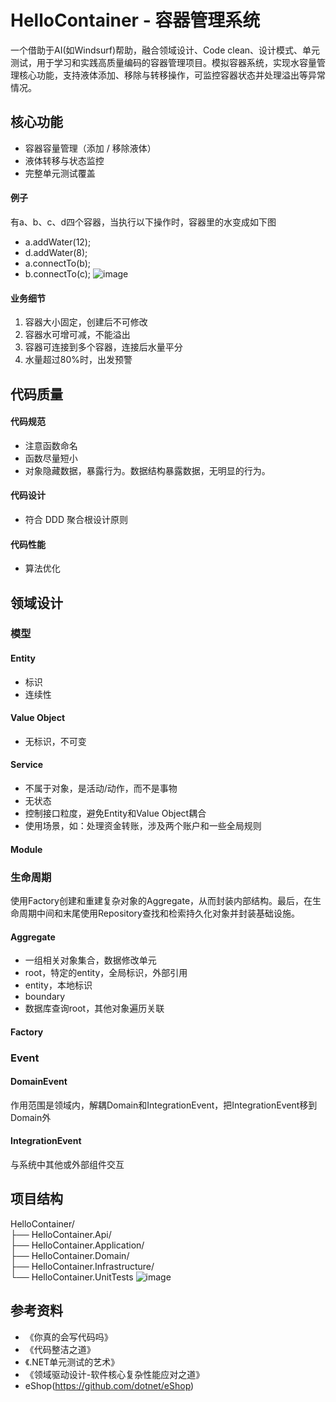 # HelloContainer - 容器管理系统
一个借助于AI(如Windsurf)帮助，融合领域设计、Code clean、设计模式、单元测试，用于学习和实践高质量编码的容器管理项目。模拟容器系统，实现水容量管理核心功能，支持液体添加、移除与转移操作，可监控容器状态并处理溢出等异常情况。

## 核心功能
* 容器容量管理（添加 / 移除液体）
* 液体转移与状态监控
* 完整单元测试覆盖

#### 例子
  有a、b、c、d四个容器，当执行以下操作时，容器里的水变成如下图
  * a.addWater(12);
  * d.addWater(8);
  * a.connectTo(b);
  * b.connectTo(c);
  ![image](https://github.com/user-attachments/assets/3edeebb9-a481-4291-85f5-ba7d5cfab78f)

#### 业务细节
1. 容器大小固定，创建后不可修改
2. 容器水可增可减，不能溢出
3. 容器可连接到多个容器，连接后水量平分
4. 水量超过80%时，出发预警

## 代码质量
#### 代码规范
* 注意函数命名
* 函数尽量短小
* 对象隐藏数据，暴露行为。数据结构暴露数据，无明显的行为。
#### 代码设计
* 符合 DDD 聚合根设计原则
#### 代码性能
* 算法优化

## 领域设计

### 模型
#### Entity
* 标识
* 连续性

#### Value Object
* 无标识，不可变

#### Service
* 不属于对象，是活动/动作，而不是事物
* 无状态
* 控制接口粒度，避免Entity和Value Object耦合
* 使用场景，如：处理资金转账，涉及两个账户和一些全局规则

#### Module

### 生命周期
使用Factory创建和重建复杂对象的Aggregate，从而封装内部结构。最后，在生命周期中间和末尾使用Repository查找和检索持久化对象并封装基础设施。

#### Aggregate
* 一组相关对象集合，数据修改单元
* root，特定的entity，全局标识，外部引用
* entity，本地标识
* boundary
* 数据库查询root，其他对象遍历关联

#### Factory

### Event

#### DomainEvent
作用范围是领域内，解耦Domain和IntegrationEvent，把IntegrationEvent移到Domain外

#### IntegrationEvent
与系统中其他或外部组件交互

## 项目结构 
HelloContainer/  
├── HelloContainer.Api/              
├── HelloContainer.Application/      
├── HelloContainer.Domain/    
├── HelloContainer.Infrastructure/    
└── HelloContainer.UnitTests
![image](https://github.com/user-attachments/assets/62c0fcdf-1367-4d04-9c47-0a560c07bcd4)


## 参考资料
* 《你真的会写代码吗》
* 《代码整洁之道》
* 《.NET单元测试的艺术》
* 《领域驱动设计-软件核心复杂性能应对之道》
*  eShop(https://github.com/dotnet/eShop)
